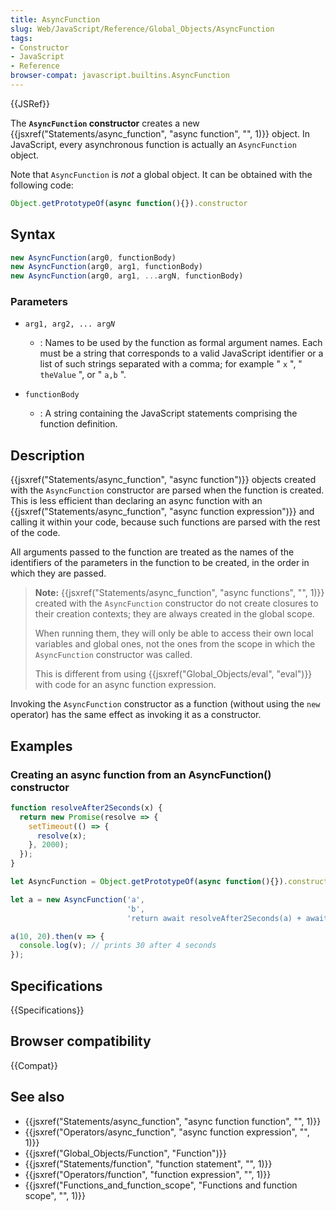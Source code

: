 ```yaml
---
title: AsyncFunction
slug: Web/JavaScript/Reference/Global_Objects/AsyncFunction
tags:
- Constructor
- JavaScript
- Reference
browser-compat: javascript.builtins.AsyncFunction
---
```

{{JSRef}}

The **`AsyncFunction` constructor** creates a new
{{jsxref("Statements/async_function", "async function", "", 1)}}
object. In JavaScript, every asynchronous function is actually an
`AsyncFunction` object.

Note that `AsyncFunction` is _not_ a global object. It can be obtained with the
following code:

```js
Object.getPrototypeOf(async function(){}).constructor
```

## Syntax

```js
new AsyncFunction(arg0, functionBody)
new AsyncFunction(arg0, arg1, functionBody)
new AsyncFunction(arg0, arg1, ...argN, functionBody)
```

### Parameters

- <code>arg1, arg2, ... arg<em>N</em></code>

  - : Names to be used by the function as formal argument names. Each must be a
    string that corresponds to a valid JavaScript identifier or a list of such
    strings separated with a comma; for example " `x` ", " `theValue` ", or "
    `a,b` ".

- `functionBody`
  - : A string containing the JavaScript statements comprising the function
    definition.

## Description

{{jsxref("Statements/async_function", "async function")}}
objects created with the `AsyncFunction` constructor are parsed when the
function is created. This is less efficient than declaring an async function
with an
{{jsxref("Statements/async_function", "async function expression")}}
and calling it within your code, because such functions are parsed with the rest
of the code.

All arguments passed to the function are treated as the names of the identifiers
of the parameters in the function to be created, in the order in which they are
passed.

> **Note:**
> {{jsxref("Statements/async_function", "async functions", "",
    1)}}
> created with the `AsyncFunction` constructor do not create closures to their
> creation contexts; they are always created in the global scope.
>
> When running them, they will only be able to access their own local variables
> and global ones, not the ones from the scope in which the `AsyncFunction`
> constructor was called.
>
> This is different from using
> {{jsxref("Global_Objects/eval", "eval")}} with code for an
> async function expression.

Invoking the `AsyncFunction` constructor as a function (without using the `new`
operator) has the same effect as invoking it as a constructor.

## Examples

### Creating an async function from an AsyncFunction() constructor

```js
function resolveAfter2Seconds(x) {
  return new Promise(resolve => {
    setTimeout(() => {
      resolve(x);
    }, 2000);
  });
}

let AsyncFunction = Object.getPrototypeOf(async function(){}).constructor

let a = new AsyncFunction('a',
                          'b',
                          'return await resolveAfter2Seconds(a) + await resolveAfter2Seconds(b);');

a(10, 20).then(v => {
  console.log(v); // prints 30 after 4 seconds
});
```

## Specifications

{{Specifications}}

## Browser compatibility

{{Compat}}

## See also

- {{jsxref("Statements/async_function", "async function function", "", 1)}}
- {{jsxref("Operators/async_function", "async function expression", "", 1)}}
- {{jsxref("Global_Objects/Function", "Function")}}
- {{jsxref("Statements/function", "function statement", "", 1)}}
- {{jsxref("Operators/function", "function expression", "", 1)}}
- {{jsxref("Functions_and_function_scope", "Functions and function scope", "", 1)}}
